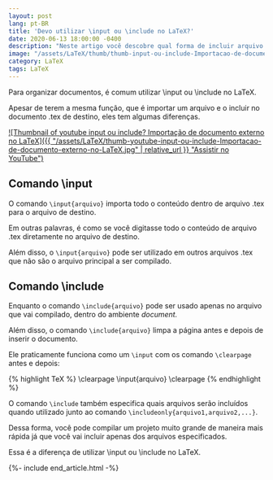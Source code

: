 ```yaml
---
layout: post
lang: pt-BR
title: 'Devo utilizar \input ou \include no LaTeX?'
date: 2020-06-13 18:00:00 -0400
description: "Neste artigo você descobre qual forma de incluir arquivo você deve utilizar no LaTeX se \\input ou \\include."
image: "/assets/LaTeX/thumb/thumb-input-ou-include-Importacao-de-documento-externo-no-LaTeX.jpg"
category: LaTeX
tags: LaTeX
---
```


Para organizar documentos, é comum utilizar \\input ou \\include no LaTeX.

Apesar de terem a mesma função, que é importar um arquivo e o incluir no documento .tex de destino, eles tem algumas diferenças.

<!-- Youtube Video -->
<a href="https://www.youtube.com/watch?v=tpYTt6QghaM" target="_blank">
  ![Thumbnail of youtube input ou include? Importação de documento externo no LaTeX]({{ "/assets/LaTeX/thumb-youtube-input-ou-include-Importacao-de-documento-externo-no-LaTeX.jpg" | relative_url }} "Assistir no YouTube")
</a>

## Comando \\input

O comando `\input{arquivo}` importa todo o conteúdo dentro de arquivo .tex para o arquivo de destino.

Em outras palavras, é como se você digitasse todo o conteúdo de arquivo .tex diretamente no arquivo de destino.

Além disso, o `\input{arquivo}` pode ser utilizado em outros arquivos .tex que não são o arquivo principal a ser compilado.

## Comando \\include

Enquanto o comando `\include{arquivo}` pode ser usado apenas no arquivo que vai compilado, dentro do ambiente <em>document.</em>

Além disso, o comando `\include{arquivo}` limpa a página antes e depois de inserir o documento.

Ele praticamente funciona como um `\input` com os comando `\clearpage` antes e depois:

{% highlight TeX %}
\clearpage
\input{arquivo}
\clearpage
{% endhighlight %}

O comando `\include` também especifica quais arquivos serão incluídos quando utilizado junto ao comando `\includeonly{arquivo1,arquivo2,...}`.

Dessa forma, você pode compilar um projeto muito grande de maneira mais rápida já que você vai incluir apenas dos arquivos especificados.

Essa é a diferença de utilizar \\input ou \\include no LaTeX.

{%- include end_article.html -%}
